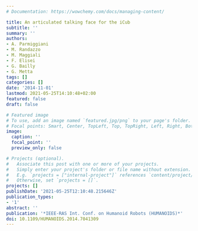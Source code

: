 ```yaml
---
# Documentation: https://wowchemy.com/docs/managing-content/

title: An articulated talking face for the iCub
subtitle: ''
summary: ''
authors:
- A. Parmiggiani
- M. Randazzo
- M. Maggiali
- F. Elisei
- G. Bailly
- G. Metta
tags: []
categories: []
date: '2014-11-01'
lastmod: 2021-05-25T14:10:48+02:00
featured: false
draft: false

# Featured image
# To use, add an image named `featured.jpg/png` to your page's folder.
# Focal points: Smart, Center, TopLeft, Top, TopRight, Left, Right, BottomLeft, Bottom, BottomRight.
image:
  caption: ''
  focal_point: ''
  preview_only: false

# Projects (optional).
#   Associate this post with one or more of your projects.
#   Simply enter your project's folder or file name without extension.
#   E.g. `projects = ["internal-project"]` references `content/project/deep-learning/index.md`.
#   Otherwise, set `projects = []`.
projects: []
publishDate: '2021-05-25T12:10:48.215646Z'
publication_types:
- '1'
abstract: ''
publication: '*IEEE-RAS Int. Conf. on Humanoid Robots (HUMANOIDS)*'
doi: 10.1109/HUMANOIDS.2014.7041309
---
```

